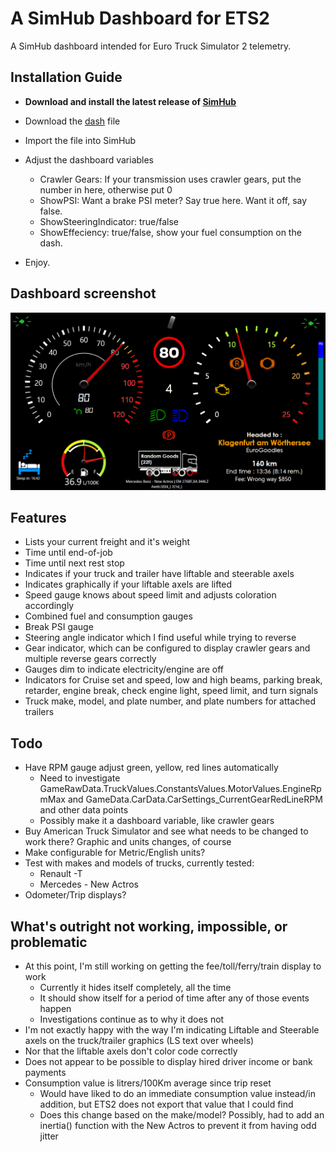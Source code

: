 # A SimHub Dashboard for ETS2

A SimHub dashboard intended for Euro Truck Simulator 2 telemetry.

## Installation Guide

* **Download and install the latest release of [SimHub](https://www.simhubdash.com/)**

* Download the [dash](ETS2Simple.simhubdash) file
* Import the file into SimHub
* Adjust the dashboard variables
  * Crawler Gears: If your transmission uses crawler gears, put the number in here, otherwise put 0
  * ShowPSI: Want a brake PSI meter? Say true here. Want it off, say false.
  * ShowSteeringIndicator: true/false
  * ShowEffeciency: true/false, show your fuel consumption on the dash.
* Enjoy.


## Dashboard screenshot

![Screenshot of dashboard](screenshot.png)

## Features

* Lists your current freight and it's weight
* Time until end-of-job
* Time until next rest stop
* Indicates if your truck and trailer have liftable and steerable axels
* Indicates graphically if your liftable axels are lifted
* Speed gauge knows about speed limit and adjusts coloration accordingly 
* Combined fuel and consumption gauges
* Break PSI gauge
* Steering angle indicator which I find useful while trying to reverse
* Gear indicator, which can be configured to display crawler gears and multiple reverse gears correctly
* Gauges dim to indicate electricity/engine are off
* Indicators for Cruise set and speed, low and high beams, parking break, retarder, engine break, check engine light, speed limit, and turn signals
* Truck make, model, and plate number, and plate numbers for attached trailers

## Todo

* Have RPM gauge adjust green, yellow, red lines automatically
  * Need to investigate GameRawData.TruckValues.ConstantsValues.MotorValues.EngineRpmMax and GameData.CarData.CarSettings_CurrentGearRedLineRPM and other data points
  * Possibly make it a dashboard variable, like crawler gears
* Buy American Truck Simulator and see what needs to be changed to work there? Graphic and units changes, of course
* Make configurable for Metric/English units?
* Test with makes and models of trucks, currently tested:
  * Renault -T
  * Mercedes - New Actros
* Odometer/Trip displays?

## What's outright not working, impossible, or problematic

* At this point, I'm still working on getting the fee/toll/ferry/train display to work
  *  Currently it hides itself completely, all the time
  *  It should show itself for a period of time after any of those events happen
  *  Investigations continue as to why it does not
*  I'm not exactly happy with the way I'm indicating Liftable and Steerable axels on the truck/trailer graphics (LS text over wheels)
*  Nor that the liftable axels don't color code correctly
*  Does not appear to be possible to display hired driver income or bank payments
* Consumption value is litrers/100Km average since trip reset
  *  Would have liked to do an immediate consumption value instead/in addition, but ETS2 does not export that value that I could find
  *  Does this change based on the make/model? Possibly, had to add an inertia() function with the New Actros to prevent it from having odd jitter
